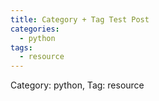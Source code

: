 ```yaml
---
title: Category + Tag Test Post
categories:
  - python
tags:
  - resource
---
```


Category: python, Tag: resource
